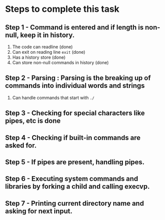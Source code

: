 
# Steps to complete this task
## Step 1 - Command is entered and if length is non-null, keep it in history.
1. The code can readline (done)
2. Can exit on reading line `exit` (done)
3. Has a history store (done)
4. Can store non-null commands in history (done)
## Step 2 - Parsing : Parsing is the breaking up of commands into individual words and strings
1. Can handle commands that start with `./`
## Step 3 - Checking for special characters like pipes, etc is done
## Step 4 - Checking if built-in commands are asked for.
## Step 5 - If pipes are present, handling pipes.
## Step 6 - Executing system commands and libraries by forking a child and calling execvp.
## Step 7 - Printing current directory name and asking for next input.